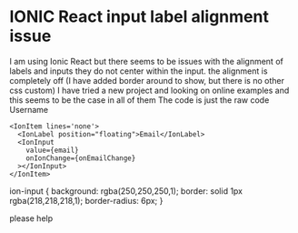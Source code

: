 
# IONIC React input label alignment issue

I am using Ionic React
but there seems to be issues with the alignment of labels and inputs
they do not center within the input. the alignment is completely off
(I have added border around to show, but there is no other css custom)
I have tried a new project and looking on online examples and this seems to be the case in all of them
The code is just the raw code
    <IonItem>
      <IonLabel position="stacked">Username</IonLabel>
      <IonInput></IonInput>
    </IonItem>

    <IonItem lines='none'>
      <IonLabel position="floating">Email</IonLabel>
      <IonInput
        value={email}
        onIonChange={onEmailChange}
      ></IonInput>
    </IonItem>


ion-input {
  background: rgba(250,250,250,1);
  border: solid 1px rgba(218,218,218,1);
  border-radius: 6px;
}

please help


        